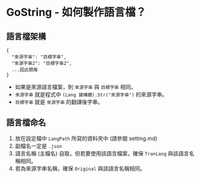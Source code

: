 # GoString - 如何製作語言檔？

## 語言檔架構
```
{
  "來源字串": "目標字串",
  "來源字串2": "目標字串2",
  ...因此類推
}
```

- 如果是來源語言檔案，則 `來源字串` 與 `目標字串` 相同。
- `來源字串` 就是程式中 `(Lang 建構體).Str("來源字串")` 的來源字串。
- `目標字串` 就是 `來源字串` 的翻譯後字串。

## 語言檔命名
1. 放在設定檔中 `LangPath` 所寫的資料夾中 (請參閱 setting.md)
2. 副檔名一定是 `.json`
3. 語言名稱 (主檔名) 自取，但若要使用該語言檔案，確保 `TranLang` 與該語言名稱相同。
4. 若為來源字串名稱，確保 `Original` 與該語言名稱相同。
